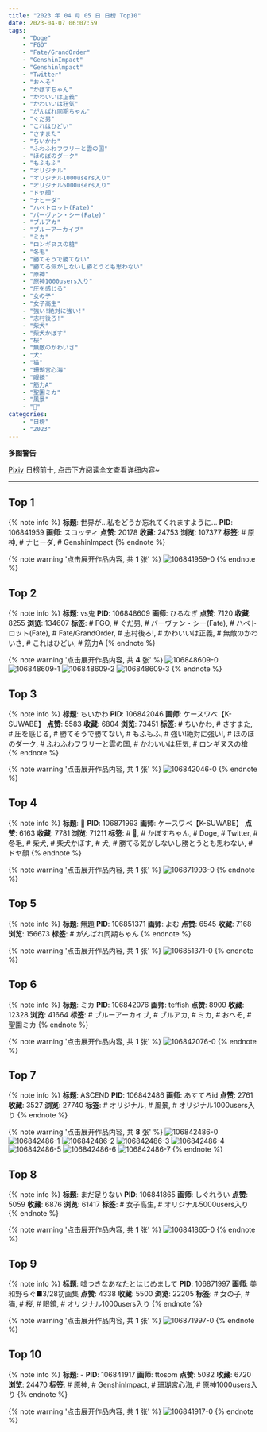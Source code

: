 ```yaml
---
title: "2023 年 04 月 05 日 日榜 Top10"
date: 2023-04-07 06:07:59
tags:
    - "Doge"
    - "FGO"
    - "Fate/GrandOrder"
    - "GenshinImpact"
    - "Genshinlmpact"
    - "Twitter"
    - "おへそ"
    - "かぼすちゃん"
    - "かわいいは正義"
    - "かわいいは狂気"
    - "がんばれ同期ちゃん"
    - "ぐだ男"
    - "これはひどい"
    - "さすまた"
    - "ちいかわ"
    - "ふわふわフワリーと雲の国"
    - "ほのぼのダーク"
    - "もふもふ"
    - "オリジナル"
    - "オリジナル1000users入り"
    - "オリジナル5000users入り"
    - "ドヤ顔"
    - "ナヒーダ"
    - "ハベトロット(Fate)"
    - "バーヴァン・シー(Fate)"
    - "ブルアカ"
    - "ブルーアーカイブ"
    - "ミカ"
    - "ロンギヌスの槍"
    - "冬毛"
    - "勝てそうで勝てない"
    - "勝てる気がしないし勝とうとも思わない"
    - "原神"
    - "原神1000users入り"
    - "圧を感じる"
    - "女の子"
    - "女子高生"
    - "強い!絶対に強い!"
    - "志村後ろ!"
    - "柴犬"
    - "柴犬かぼす"
    - "桜"
    - "無敵のかわいさ"
    - "犬"
    - "猫"
    - "珊瑚宮心海"
    - "眼鏡"
    - "筋力A"
    - "聖園ミカ"
    - "風景"
    - "🐶"
categories:
    - "日榜"
    - "2023"
---
```


<i class="fa fa-triangle-exclamation"></i>**多图警告**<i class="fa fa-triangle-exclamation"></i>

[Pixiv](https://www.pixiv.net/) 日榜前十, 点击下方阅读全文查看详细内容~

<!-- more -->

---

## Top 1

{% note info %}
**标题**: 世界が…私をどうか忘れてくれますように…
**PID**: 106841959 **画师**: スコッティ
**点赞**: 20178 **收藏**: 24753 **浏览**: 107377
**标签**: # 原神, # ナヒーダ, # GenshinImpact
{% endnote %}

{% note warning '点击展开作品内容, 共 **1** 张' %}
![106841959-0](https://i.pixiv.re/img-original/img/2023/04/04/00/00/27/106841959_p0.jpg)
{% endnote %}

## Top 2

{% note info %}
**标题**: vs鬼
**PID**: 106848609 **画师**: ひるなぎ
**点赞**: 7120 **收藏**: 8255 **浏览**: 134607
**标签**: # FGO, # ぐだ男, # バーヴァン・シー(Fate), # ハベトロット(Fate), # Fate/GrandOrder, # 志村後ろ!, # かわいいは正義, # 無敵のかわいさ, # これはひどい, # 筋力A
{% endnote %}

{% note warning '点击展开作品内容, 共 **4** 张' %}
![106848609-0](https://i.pixiv.re/img-original/img/2023/04/04/06/00/11/106848609_p0.jpg)
![106848609-1](https://i.pixiv.re/img-original/img/2023/04/04/06/00/11/106848609_p1.jpg)
![106848609-2](https://i.pixiv.re/img-original/img/2023/04/04/06/00/11/106848609_p2.jpg)
![106848609-3](https://i.pixiv.re/img-original/img/2023/04/04/06/00/11/106848609_p3.jpg)
{% endnote %}

## Top 3

{% note info %}
**标题**: ちいかわ
**PID**: 106842046 **画师**: ケースワベ【K-SUWABE】
**点赞**: 5583 **收藏**: 6804 **浏览**: 73451
**标签**: # ちいかわ, # さすまた, # 圧を感じる, # 勝てそうで勝てない, # もふもふ, # 強い!絶対に強い!, # ほのぼのダーク, # ふわふわフワリーと雲の国, # かわいいは狂気, # ロンギヌスの槍
{% endnote %}

{% note warning '点击展开作品内容, 共 **1** 张' %}
![106842046-0](https://i.pixiv.re/img-original/img/2023/04/04/00/00/59/106842046_p0.jpg)
{% endnote %}

## Top 4

{% note info %}
**标题**: 🐶
**PID**: 106871993 **画师**: ケースワベ【K-SUWABE】
**点赞**: 6163 **收藏**: 7781 **浏览**: 71211
**标签**: # 🐶, # かぼすちゃん, # Doge, # Twitter, # 冬毛, # 柴犬, # 柴犬かぼす, # 犬, # 勝てる気がしないし勝とうとも思わない, # ドヤ顔
{% endnote %}

{% note warning '点击展开作品内容, 共 **1** 张' %}
![106871993-0](https://i.pixiv.re/img-original/img/2023/04/05/00/01/04/106871993_p0.jpg)
{% endnote %}

## Top 5

{% note info %}
**标题**: 無題
**PID**: 106851371 **画师**: よむ
**点赞**: 6545 **收藏**: 7168 **浏览**: 156673
**标签**: # がんばれ同期ちゃん
{% endnote %}

{% note warning '点击展开作品内容, 共 **1** 张' %}
![106851371-0](https://i.pixiv.re/img-original/img/2023/04/04/09/41/06/106851371_p0.png)
{% endnote %}

## Top 6

{% note info %}
**标题**: ミカ
**PID**: 106842076 **画师**: teffish
**点赞**: 8909 **收藏**: 12328 **浏览**: 41664
**标签**: # ブルーアーカイブ, # ブルアカ, # ミカ, # おへそ, # 聖園ミカ
{% endnote %}

{% note warning '点击展开作品内容, 共 **1** 张' %}
![106842076-0](https://i.pixiv.re/img-original/img/2023/04/04/00/01/10/106842076_p0.jpg)
{% endnote %}

## Top 7

{% note info %}
**标题**: ASCEND
**PID**: 106842486 **画师**: あすてろid
**点赞**: 2761 **收藏**: 3527 **浏览**: 27740
**标签**: # オリジナル, # 風景, # オリジナル1000users入り
{% endnote %}

{% note warning '点击展开作品内容, 共 **8** 张' %}
![106842486-0](https://i.pixiv.re/img-original/img/2023/04/04/00/07/39/106842486_p0.png)
![106842486-1](https://i.pixiv.re/img-original/img/2023/04/04/00/07/39/106842486_p1.png)
![106842486-2](https://i.pixiv.re/img-original/img/2023/04/04/00/07/39/106842486_p2.png)
![106842486-3](https://i.pixiv.re/img-original/img/2023/04/04/00/07/39/106842486_p3.png)
![106842486-4](https://i.pixiv.re/img-original/img/2023/04/04/00/07/39/106842486_p4.png)
![106842486-5](https://i.pixiv.re/img-original/img/2023/04/04/00/07/39/106842486_p5.png)
![106842486-6](https://i.pixiv.re/img-original/img/2023/04/04/00/07/39/106842486_p6.png)
![106842486-7](https://i.pixiv.re/img-original/img/2023/04/04/00/07/39/106842486_p7.png)
{% endnote %}

## Top 8

{% note info %}
**标题**: まだ足りない
**PID**: 106841865 **画师**: しぐれうい
**点赞**: 5059 **收藏**: 6876 **浏览**: 61417
**标签**: # 女子高生, # オリジナル5000users入り
{% endnote %}

{% note warning '点击展开作品内容, 共 **1** 张' %}
![106841865-0](https://i.pixiv.re/img-original/img/2023/04/04/00/00/01/106841865_p0.jpg)
{% endnote %}

## Top 9

{% note info %}
**标题**: 嘘つきなあなたとはじめまして
**PID**: 106871997 **画师**: 美和野らぐ■3/28初画集
**点赞**: 4338 **收藏**: 5500 **浏览**: 22205
**标签**: # 女の子, # 猫, # 桜, # 眼鏡, # オリジナル1000users入り
{% endnote %}

{% note warning '点击展开作品内容, 共 **1** 张' %}
![106871997-0](https://i.pixiv.re/img-original/img/2023/04/05/00/01/06/106871997_p0.png)
{% endnote %}

## Top 10

{% note info %}
**标题**: -
**PID**: 106841917 **画师**: ttosom
**点赞**: 5082 **收藏**: 6720 **浏览**: 24470
**标签**: # 原神, # Genshinlmpact, # 珊瑚宮心海, # 原神1000users入り
{% endnote %}

{% note warning '点击展开作品内容, 共 **1** 张' %}
![106841917-0](https://i.pixiv.re/img-original/img/2023/04/04/00/00/14/106841917_p0.jpg)
{% endnote %}
